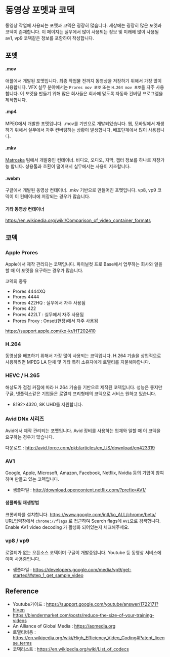 # 동영상 포멧과 코덱
동영상 작업에 사용되는 포멧과 코덱은 굉장히 많습니다.
세상에는 굉장히 많은 포멧과 코덱이 존재합니다.
이 페이지는 실무에서 많이 사용되는 정보 및 미래에 많이 사용될 av1, vp9 코덱같은 정보를 포함하여 작성합니다.

## 포멧
#### .mov
애플에서 개발된 포멧입니다.
최종 작업물 전까지 동영상을 저장하기 위해서 가장 많이 사용합니다.
VFX 실무 분야에서는 `Prores mov 포멧` 또는 `H.264 mov 포멧`을 자주 사용합니다.
이 포멧을 만들기 위해 많은 회사들은 회사에 맞도록 자동화 컨버팅 프로그램을 제작합니다.

#### .mp4
MPEG에서 개발한 포멧입니다. .mov를 기반으로 개발되었습니다.
웹, 모바일에서 재생하기 위해서 실무에서 자주 컨버팅하는 상황이 발생합니다.
배포단계에서 많이 사용됩니다.

#### .mkv
[Matroska](https://www.matroska.org/) 팀에서 개발중인 컨테이너.
비디오, 오디오, 자막, 챕터 정보를 하나로 저장가능 합니다. 상용툴과 호환이 떨어져서 실무에서는 사용이 저조합니다.

#### .webm
구글에서 개발된 동영상 컨테이너. .mkv 기반으로 만들어진 포멧입니다. vp8, vp9 코덱이 이 컨테이너에 저장되는 경우가 많습니다.

#### 기타 동영상 컨테이너
https://en.wikipedia.org/wiki/Comparison_of_video_container_formats

## 코덱
### Apple Prores
Apple에서 제작 관리되는 코덱입니다. 파이널컷 프로 Base에서 업무하는 회사와 일을 할 때 이 포멧을 요구하는 경우가 많습니다.

코덱의 종류
- Prores 4444XQ
- Prores 4444
- Prores 422HQ : 실무에서 자주 사용됨
- Prores 422
- Prores 422LT : 실무에서 자주 사용됨
- Prores Proxy : Onset(현장)에서 자주 사용됨

​https://support.apple.com/ko-kr/HT202410​

### H.264
동영상을 배포하기 위해서 가장 많이 사용되는 코덱입니다.
H.264 기술을 상업적으로 사용하려면 MPEG LA 단체 및 기타 특허 소유자에게 로열티를 지불해야합니다.

### HEVC / H.265
해상도가 점점 커짐에 따라 H.264 기술을 기반으로 제작된 코덱입니다. 성능은 좋지만 구글, 넷플릭스같은 기업들은 로열티 프리형태의 코덱으로 서비스 원하고 있습니다.
- 8192×4320, 8K UHD를 지원합니다.

### Avid DNx 시리즈
Avid에서 제작 관리되는 포멧입니다. Avid 장비를 사용하는 업체와 일할 때 이 코덱을 요구하는 경우가 많습니다.

다운로드 : http://avid.force.com/pkb/articles/en_US/download/en423319

### AV1
Google, Apple, Microsoft, Amazon, Facebook, Netflix, Nvidia 등의 기업이 참여하며 만들고 있는 코덱입니다.

- 샘플파일 : http://download.opencontent.netflix.com/?prefix=AV1/

#### 샘플파일 재생방법
크롬베타를 설치합니다. https://www.google.com/intl/ko_ALL/chrome/beta/
URL입력창에서 `chrome://flags` 로 접근하여 Search flags에 `AV1`으로 검색합니다. Enable AV1 video decoding 가 활성화 되어있는지 체크해주세요.

### vp8 / vp9
로열티가 없는 오픈소스 코덱이며 구글이 개발중입니다. Youtube 등 동영상 서비스에 이미 사용중입니다.

- 샘플파일 : https://developers.google.com/media/vp9/get-started/#step_1_get_sample_video


## Reference
- Youtube가이드 : https://support.google.com/youtube/answer/1722171?hl=en
- https://blendermarket.com/posts/reduce-the-size-of-your-training-videos
- An Alliance of Global Media : https://aomedia.org
- 로열티비용 : https://en.wikipedia.org/wiki/High_Efficiency_Video_Coding#Patent_license_terms
- 코덱리스트 : https://en.wikipedia.org/wiki/List_of_codecs​
